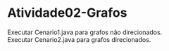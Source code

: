 # Atividade02-Grafos

Executar Cenario1.java para grafos não direcionados.  
Executar Cenario2.java para grafos direcionados.
